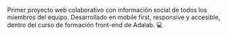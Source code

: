Primer proyecto web colaborativo con información social de todos los miembros del equipo. Desarrollado en mobile first, responsive y accesible, dentro del curso de formación front-end de Adalab. 💻
